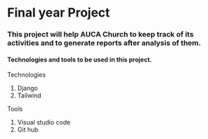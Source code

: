 # Final year Project

### This project will help AUCA Church to keep track of its activities and to generate reports after analysis of them.

#### Technologies and tools to be used in this project.

Technologies
  1. Django
  2. Tailwind
 
Tools

  1. Visual studio code
  2. Git hub
